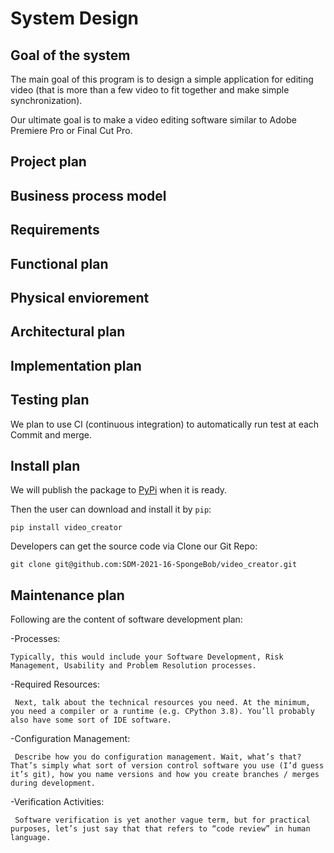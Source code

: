 # System Design

## Goal of the system

The main goal of this program is to design a simple application for editing video (that is more than a few video to fit together and make simple synchronization).

Our ultimate goal is to make a video editing software similar to Adobe Premiere Pro or Final Cut Pro.

## Project plan

## Business process model

## Requirements

## Functional plan

## Physical enviorement

## Architectural plan

## Implementation plan

## Testing plan

We plan to use CI (continuous integration) to automatically run test at each Commit and merge.

## Install plan

We will publish the package to [PyPi](https://pypi.org/) when it is ready.

Then the user can download and install it by `pip`:

```shell
pip install video_creator
```

Developers can get the source code via Clone our Git Repo:

```shell
git clone git@github.com:SDM-2021-16-SpongeBob/video_creator.git
```

## Maintenance plan
 Following are the content of software development plan:

 -Processes:

    Typically, this would include your Software Development, Risk Management, Usability and Problem Resolution processes.

 -Required Resources:   
    
     Next, talk about the technical resources you need. At the minimum, you need a compiler or a runtime (e.g. CPython 3.8). You’ll probably also have some sort of IDE software.

 -Configuration Management:

     Describe how you do configuration management. Wait, what’s that? That’s simply what sort of version control software you use (I’d guess it’s git), how you name versions and how you create branches / merges during development.   

 -Verification Activities: 

     Software verification is yet another vague term, but for practical purposes, let’s just say that that refers to “code review” in human language.
